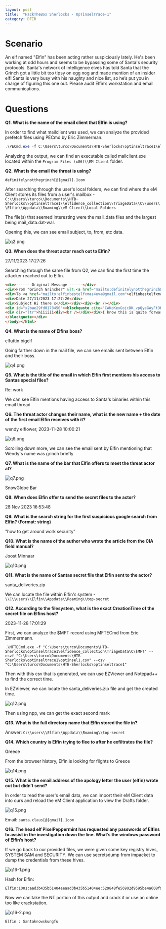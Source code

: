 ```yaml
---
layout: post
title:  "HackTheBox Sherlocks - OpTinselTrace-1"
category: DFIR
---
```



# Scenario

An elf named "Elfin" has been acting rather suspiciously lately. He's been working at odd hours and seems to be bypassing some of Santa's security protocols. Santa's network of intelligence elves has told Santa that the Grinch got a little bit too tipsy on egg nog and made mention of an insider elf! Santa is very busy with his naughty and nice list, so he’s put you in charge of figuring this one out. Please audit Elfin’s workstation and email communications.


# Questions

**Q1. What is the name of the email client that Elfin is using?**

In order to find what mailclient was used, we can analyze the provided prefetch files using PECmd by Eric Zimmerman. 

```powershell
.\PECmd.exe -f C:\Users\turco\Documents\HTB-Sherlocks\optinseltrace1\elfidence_collection\TriageData\C\Windows\prefetch\MAILCLIENT.EXE-3B077E7D.pf > C:\Users\turco\Documents\HTB-Sherlocks\optinseltrace1\mailclient-3B077E7D-PF.txt
```

Analyzing the output, we can find an executable called mailclient.exe located within the ```Program Files (x86)\\EM Client``` folder.


**Q2. What is the email the threat is using?**

```
definitelynotthegrinch[@]gmail[.]com
```

After searching through the user's local folders, we can find where the eM Client stores its files from a user's mailbox - ```C:\\Users\\turco\\Documents\\HTB-Sherlocks\\optinseltrace1\\elfidence_collection\\TriageData\\C\\users\\Elfin\\Appdata\\Roaming\\eM Client\\Local Folders```

The file(s) that seemed interesting were the mail_data files and the largest being mail_data.dat-wal.

Opening this, we can see email subject, to, from, etc data.

![q2.png](/images/HTB/Sherlocks/OpTinsel-Trace-1/q2.PNG)


 
**Q3. When does the threat actor reach out to Elfin?**

27/11/2023 17:27:26

Searching through the same file from Q2, we can find the first time the attacker reached out to Elfin.

```html
<div>------ Original Message ------</div>
<div>From "Grinch Grincher" &lt;<a href="mailto:definitelynotthegrinch@gmail.com">definitelynotthegrinch@gmail.com</a>&gt;</div>
<div>To <a href="mailto:elfinbestelfxmas4eva@gmail.com">elfinbestelfxmas4eva@gmail.com</a></div>
<div>Date 27/11/2023 17:27:26</div>
<div>Subject Hi there x</div></div><div><br /></div>
<div id="x2bae29fd0178450"><blockquote cite="CAKoKexGojcDK_vpQyeGAyFt3HLXxMmXfoYPyZZ=urf3c5ZyaPw@mail.gmail.com" type="cite" class="cite2">
<div dir="ltr">hiiiiii<div><br /></div><div>I know this is quite forward, but I noticed you going into the North pole HQ the other day and I thought you looked very cool,</div><div><br /></div><div>tell me a bit about yourself??Â </div><div><br /></div><div dir="ltr" class="gmail_signature" data-smartmail="gmail_signature"><div dir="ltr">Yours truly,<br /><br /><div>Wendy Elflower</div></div></div></div>
</blockquote></div>
</body></html>
```


**Q4. What is the name of Elfins boss?**

elfuttin bigelf

Going farther down in the mail file, we can see emails sent between Elfin and their boss.

![q4.png](/images/HTB/Sherlocks/OpTinsel-Trace-1/q4.PNG)



**Q5. What is the title of the email in which Elfin first mentions his access to Santas special files?**


Re: work

We can see Elfin mentions having access to Santa's binaries within this email thread


**Q6. The threat actor changes their name, what is the new name + the date of the first email Elfin receives with it?**

wendy elflower, 2023-11-28 10:00:21

![q6.png](/images/HTB/Sherlocks/OpTinsel-Trace-1/q6.PNG)

Scrolling down more, we can see the email sent by Elfin mentioning that Wendy's name was grinch briefly

**Q7. What is the name of the bar that Elfin offers to meet the threat actor at?**

![q7.png](/images/HTB/Sherlocks/OpTinsel-Trace-1/q7.PNG)

SnowGlobe Bar


**Q8. When does Elfin offer to send the secret files to the actor?**

28 Nov 2023 16:53:48


**Q9. What is the search string for the first suspicious google search from Elfin? (Format: string)**

"how to get around work security"



**Q10. What is the name of the author who wrote the article from the CIA field manual?**

Joost Minnaar

![q10.png](/images/HTB/Sherlocks/OpTinsel-Trace-1/q10.PNG)


**Q11. What is the name of Santas secret file that Elfin sent to the actor?**

santa_deliveries.zip

We can locate the file within Elfin's system - ```\\C\\users\\Elfin\\Appdata\\Roaming\\top-secret```

**Q12. According to the filesystem, what is the exact CreationTime of the secret file on Elfins host?**

2023-11-28 17:01:29

First, we can analyze the $MFT record using MFTECmd from Eric Zimmermann.

```
.\MFTECmd.exe -f "C:\Users\turco\Documents\HTB-Sherlocks\optinseltrace1\elfidence_collection\TriageData\C\$MFT" --csvf "C:\Users\turco\Documents\HTB-Sherlocks\optinseltrace1\optinsel1.csv" --csv "C:\Users\turco\Documents\HTB-Sherlocks\optinseltrace1"
```

Then with this csv that is generated, we can use EZViewer and Notepad++ to find the correct time.

In EZViewer, we can locate the santa_deliveries.zip file and get the created time.

![q12.png](/images/HTB/Sherlocks/OpTinsel-Trace-1/q12.PNG)

Then using npp, we can get the exact second mark

**Q13. What is the full directory name that Elfin stored the file in?**


Answer: ```C:\\users\\Elfin\\Appdata\\Roaming\\top-secret```


**Q14. Which country is Elfin trying to flee to after he exfiltrates the file?**

Greece

From the browser history, Elfin is looking for flights to Greece

![q14.png](/images/HTB/Sherlocks/OpTinsel-Trace-1/q14.PNG)


**Q15. What is the email address of the apology letter the user (elfin) wrote out but didn’t send?**

In order to read the user's email data, we can import their eM Client data into ours and reload the eM Client application to view the Drafts folder.

![q15.png](/images/HTB/Sherlocks/OpTinsel-Trace-1/q15.PNG)

Email: ```santa.claus[@]gmail[.]com```

**Q16. The head elf PixelPeppermint has requested any passwords of Elfins to assist in the investigation down the line. What’s the windows password of Elfin’s host?**

If we go back to our provided files, we were given some key registry hives, SYSTEM SAM and SECURITY. We can use secretsdump from impacket to dump the credentials from these hives. 

![q16-1.png](/images/HTB/Sherlocks/OpTinsel-Trace-1/q16-1.PNG)

Hash for Elfin:

```text
Elfin:1001:aad3b435b51404eeaad3b435b51404ee:529848fe56902d9595be4a608f9fbe89::
```

Now we can take the NT portion of this output and crack it or use an online too like crackstation.

![q16-2.png](/images/HTB/Sherlocks/OpTinsel-Trace-1/q16-2.PNG)

```text
Elfin : Santaknowskungfu
```